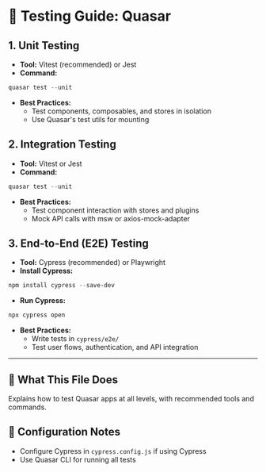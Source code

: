 # 🧪 Testing Guide: Quasar

## 1. Unit Testing
- **Tool:** Vitest (recommended) or Jest
- **Command:**
```powershell
quasar test --unit
```
- **Best Practices:**
  - Test components, composables, and stores in isolation
  - Use Quasar's test utils for mounting

## 2. Integration Testing
- **Tool:** Vitest or Jest
- **Command:**
```powershell
quasar test --unit
```
- **Best Practices:**
  - Test component interaction with stores and plugins
  - Mock API calls with msw or axios-mock-adapter

## 3. End-to-End (E2E) Testing
- **Tool:** Cypress (recommended) or Playwright
- **Install Cypress:**
```powershell
npm install cypress --save-dev
```
- **Run Cypress:**
```powershell
npx cypress open
```
- **Best Practices:**
  - Write tests in `cypress/e2e/`
  - Test user flows, authentication, and API integration

---

## 📖 What This File Does
Explains how to test Quasar apps at all levels, with recommended tools and commands.

## 🔧 Configuration Notes
- Configure Cypress in `cypress.config.js` if using Cypress
- Use Quasar CLI for running all tests 